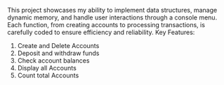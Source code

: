 This project showcases my ability to implement data structures, manage dynamic memory, and handle user interactions through a console menu.
Each function, from creating accounts to processing transactions, is carefully coded to ensure efficiency and reliability.
Key Features:
1. Create and Delete Accounts
2. Deposit and withdraw funds
3. Check account balances
4. Display all Accounts
5. Count total Accounts
